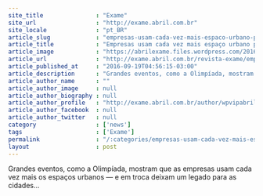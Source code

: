 ```yaml
---
site_title               : "Exame"
site_url                 : "http://exame.abril.com.br"
site_locale              : "pt_BR"
article_slug             : "empresas-usam-cada-vez-mais-espaco-urbano-para-mostrar-marca"
article_title            : "Empresas usam cada vez mais espaço urbano para mostrar marca"
article_image            : "https://abrilexame.files.wordpress.com/2016/09/size_960_16_9_campo-futebol-nike.jpg?quality=70&strip=all&w=960"
article_url              : "http://exame.abril.com.br/revista-exame/empresas-usam-cada-vez-mais-espaco-urbano-para-mostrar-marca/"
article_published_at     : "2016-09-19T04:56:15-03:00"
article_description      : "Grandes eventos, como a Olimpíada, mostram que as empresas usam cada vez mais os espaços urbanos — e em troca deixam um legado para as cidades..."
article_author_name      : ""
article_author_image     : null
article_author_biography : null
article_author_profile   : "http://exame.abril.com.br/author/wpvipabril/"
article_author_facebook  : null
article_author_twitter   : null
category                 : ['news']
tags                     : ['Exame']
permalink                : "/:categories/empresas-usam-cada-vez-mais-espaco-urbano-para-mostrar-marca/"
layout                   : post
---
```


Grandes eventos, como a Olimpíada, mostram que as empresas usam cada vez mais os espaços urbanos — e em troca deixam um legado para as cidades...
